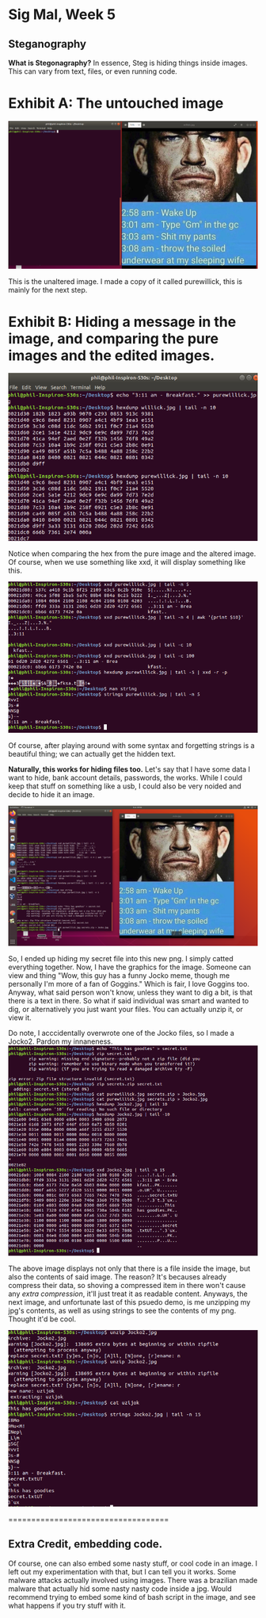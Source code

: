 # Sig Mal, Week 5

## Steganography


**What is Stegonagraphy?** 
In essence, Steg is hiding things inside images. This can vary from text, files, or even running code.

Exhibit A: The untouched image
==================================

![](img/thestart.png)

This is the unaltered image. I made a copy of it called purewillick, this is mainly for the next step.

Exhibit B: Hiding a message in the image, and comparing the pure images and the edited images.
==================================
![](img/themiddle.png)

Notice when comparing the hex from the pure image and the altered image. Of course, when we use something like xxd, it will display something like this. 

![](img/stringsnhex.png)

Of course, after playing around with some syntax and forgetting strings is a beautiful thing; we can actually get the hidden text.

**Naturally, this works for hiding files too.**
Let's say that I have some data I want to hide, bank account details, passwords, the works. While I could keep that stuff on something like a usb, I could also be very noided and decide to hide it an image.

![](img/jocko.png)

So, I ended up hiding my secret file into this new png. I simply catted everything together. Now, I have the graphics for the image. Someone can view and thing "Wow, this guy has a funny Jocko meme, though me personally I'm more of a fan of Goggins." Which is fair, I love Goggins too. Anyway, what said person won't know, unless they want to dig a bit, is that there is a text in there. So what if said individual was smart and wanted to dig, or alternatively you just want your files. You can actually unzip it, or view it.

Do note, I acccidentally overwrote one of the Jocko files, so I made a Jocko2. Pardon my innaneness.
![](img/oddity.png)

The above image displays not only that there is a file inside the image, but also the contents of said image. The reason? It's becauses already compress their data, so shoving a compressed item in there won't cause any *extra compression*, it'll just treat it as readable content. Anyways, the next image, and unfortunate last of this psuedo demo, is me unzipping my jpg's contents, as well as using strings to see the contents of my png. Thought it'd be cool.

![](img/theend.png)

===================================
## Extra Credit, embedding code.

Of course, one can also embed some nasty stuff, or cool code in an image. I left out my experimentation with that, but I can tell you it works. Some malware attacks actually involved using images. There was a brazilian made malware that actually hid some nasty nasty code inside a jpg. Would recommend trying to embed some kind of bash script in the image, and see what happens if you try stuff with it. 
